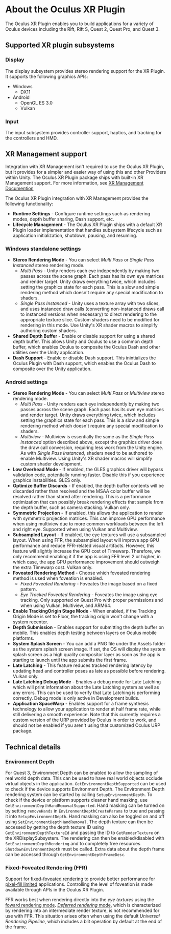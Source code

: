 # About the Oculus XR Plugin

The Oculus XR Plugin enables you to build applications for a variety of Oculus devices including the Rift, Rift S, Quest 2, Quest Pro, and Quest 3.

## Supported XR plugin subsystems

### Display 

The display subsystem provides stereo rendering support for the XR Plugin. It supports the following graphics APIs:

* Windows
    * DX11
* Android
    * OpenGL ES 3.0
    * Vulkan

### Input 

The input subsystem provides controller support, haptics, and tracking for the controllers and HMD.

## XR Management support

Integration with XR Management isn't required to use the Oculus XR Plugin, but it provides for a simpler and easier way of using this and other Providers within Unity. The Oculus XR Plugin package ships with built-in XR Management support. For more information, see [XR Management Documention](https://docs.unity3d.com/Packages/com.unity.xr.management@latest)

The Oculus XR Plugin integration with XR Management provides the following functionality:

* **Runtime Settings** - Configure runtime settings such as rendering modes, depth buffer sharing, Dash support, etc.
* **Lifecycle Management** - The Oculus XR Plugin ships with a default XR Plugin loader implementation that handles subsystem lifecycle such as application initialization, shutdown, pausing, and resuming.

### Windows standalone settings

* **Stereo Rendering Mode** - You can select *Multi Pass* or *Single Pass Instanced* stereo rendering mode.
    * *Multi Pass* - Unity renders each eye independently by making two passes across the scene graph. Each pass has its own eye matrices and render target. Unity draws everything twice, which includes setting the graphics state for each pass. This is a slow and simple rendering method which doesn't require any special modification to shaders.
    * *Single Pass Instanced* - Unity uses a texture array with two slices, and uses instanced draw calls (converting non-instanced draws call to instanced versions when necessary) to direct rendering to the appropriate texture slice.  Custom shaders need to be modified for rendering in this mode.  Use Unity's XR shader macros to simplify authoring custom shaders. 
* **Shared Depth Buffer** - Enable or disable support for using a shared depth buffer. This allows Unity and Oculus to use a common depth buffer, which enables Oculus to composite the Oculus Dash and other utilities over the Unity application.
* **Dash Support** - Enable or disable Dash support. This inintializes the Oculus Plugin with Dash support, which enables the Oculus Dash to composite over the Unity application.

### Android settings

* **Stereo Rendering Mode** - You can select *Multi Pass* or *Multiview* stereo rendering mode.
    * *Multi Pass* - Unity renders each eye independently by making two passes across the scene graph. Each pass has its own eye matrices and render target. Unity draws everything twice, which includes setting the graphics state for each pass. This is a slow and simple rendering method which doesn't require any special modification to shaders.
    * *Multiview* - Multiview is essentially the same as the *Single Pass Instanced* option described above, except the graphics driver does the draw call conversion, requiring less work from the Unity engine. As with *Single Pass Instanced*, shaders need to be authored to enable Multiview.  Using Unity's XR shader macros will simplify custom shader development.
* **Low Overhead Mode** - If enabled, the GLES graphics driver will bypass validation code, potentially running faster. Disable this if you experience graphics instabilities. GLES only.
* **Optimize Buffer Discards** - If enabled, the depth buffer contents will be discarded rather than resolved and the MSAA color buffer will be resolved rather than stored after rendering. This is a performance optimization that can possibly break rendering effects that sample from the depth buffer, such as camera stacking. Vulkan only.
* **Symmetric Projection** - If enabled, this allows the application to render with symmetric projection matrices. This can improve GPU performance when using multiview due to more common workloads between the left and right eye. Supported when using Vulkan and Multiview.
* **Subsampled Layout** - If enabled, the eye textures will use a subsampled layout. When using FFR, the subsampled layout will improve app GPU performance and reduce FFR-related visual artifacts. However, this feature will slightly increase the GPU cost of Timewarp. Therefore, we only recommend enabling it if the app is using FFR level 2 or higher, in which case, the app GPU performance improvement should outweigh the extra Timewarp cost. Vulkan only.
* **Foveated Rendering Method** - Choose which foveated rendering method is used when foveation is enabled.
    * *Fixed Foveated Rendering* - Foveates the image based on a fixed pattern.
    * *Eye Tracked Foveated Rendering* - Foveates the image using eye tracking. Only supported on Quest Pro with proper permissions and when using Vulkan, Multiview, and ARM64.
* **Enable TrackingOrigin Stage Mode** - When enabled, if the Tracking Origin Mode is set to Floor, the tracking origin won't change with a system recenter.
* **Depth Submission** - Enables support for submitting the depth buffer on mobile. This enables depth testing between layers on Oculus mobile platforms.
* **System Splash Screen** - You can add a PNG file under the Assets folder as the system splash screen image. If set, the OS will display the system splash screen as a high quality compositor layer as soon as the app is starting to launch until the app submits the first frame.
* **Late Latching** - This feature reduces tracked rendering latency by updating head and controller poses as late as possible before rendering. Vulkan only.
* **Late Latching Debug Mode** - Enables a debug mode for Late Latching which will print information about the Late Latching system as well as any errors. This can be used to verify that Late Latching is performing correctly. Debug mode is only active in Development builds.
* **Application SpaceWarp** - Enables support for a frame synthesis technology to allow your application to render at half frame rate, while still delivering a smooth experience. Note that this currently requires a custom version of the URP provided by Oculus in order to work, and should not be enabled if you aren't using that customized Oculus URP package.

## Technical details

### Environment Depth

For Quest 3, Environment Depth can be enabled to allow the sampling of real world depth data. This can be used to have real world objects occlude virtual objects in the application. `GetEnvironmentDepthSupported` can be used to check if the device supports Environment Depth. The Environment Depth rendering system can be started by calling `SetupEnvironmentDepth`. To check if the device or platform supports cleaner hand masking, use `GetEnvironmentDepthHandRemovalSupported`. Hand masking can be turned on by setting `removeHands` in `EnvironmentDepthCreateParams` to true and passing it into `SetupEnvironmentDepth`. Hand masking can also be toggled on and off using `SetEnvironmentDepthHandRemoval`. The depth texture can then be accessed by getting the depth texture ID using `GetEnvironmentDepthTextureId` and passing the ID to `GetRenderTexture` on the XRDisplaySubsystem. The rendering can then be enabled/disabled with `SetEnvironmentDepthRendering` and to completely free resources `ShutdownEnvironmentDepth` must be called. Extra data about the depth frame can be accessed through `GetEnvironmentDepthFrameDesc`.

### Fixed-Foveated Rendering (FFR)

Support for [fixed-foveated rendering](https://developer.oculus.com/documentation/quest/latest/concepts/mobile-ffr/) to provide better performance for [pixel-fill limited](https://en.wikipedia.org/wiki/Fillrate) applications. Controlling the level of foveation is made available through APIs in the Oculus XR Plugin.

FFR works best when rendering directly into the *eye textures* using the [foward rendering mode](https://docs.unity3d.com/Manual/RenderTech-ForwardRendering.html).  [*Deferred rendering* mode](https://docs.unity3d.com/Manual/RenderTech-DeferredShading.html), which is characterized by rendering into an intermediate render texture, is not recommended for use with FFR. This situation arises often when using the default *Universal Rendering Pipeline*, which includes a blit operation by default at the end of the frame. 
